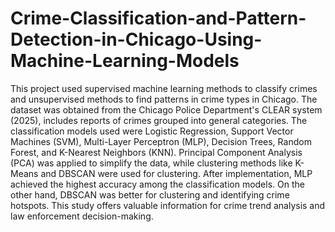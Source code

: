 # Crime-Classification-and-Pattern-Detection-in-Chicago-Using-Machine-Learning-Models
This project used supervised machine learning methods to classify crimes and unsupervised methods to find patterns in crime types in Chicago. The dataset was obtained 
from the Chicago Police Department's CLEAR system (2025), includes reports of crimes grouped into general categories. The classification models used were Logistic Regression, Support Vector Machines (SVM), Multi-Layer Perceptron (MLP), Decision Trees, Random Forest, and K-Nearest Neighbors (KNN). Principal Component Analysis (PCA) was applied to 
simplify the data, while clustering methods like K-Means and DBSCAN were used for clustering. After implementation, MLP achieved the highest accuracy among the classification models. On the other hand, DBSCAN was better for clustering and identifying crime hotspots. This study offers valuable information for crime trend analysis and law enforcement decision-making. 
